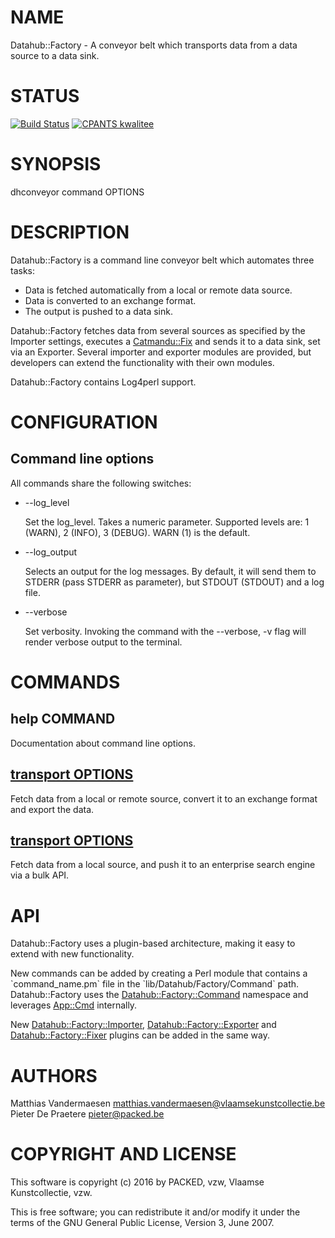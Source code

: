 # NAME

Datahub::Factory - A conveyor belt which transports data from a data source to a data sink.

# STATUS

[![Build Status](https://travis-ci.org/thedatahub/Datahub-Factory.svg?branch=master)](https://travis-ci.org/thedatahub/Datahub-Factory)
[![CPANTS kwalitee](https://cpants.cpanauthors.org/dist/Datahub-Factory.png)](https://cpants.cpanauthors.org/dist/Datahub-Factory)

# SYNOPSIS

dhconveyor command OPTIONS

# DESCRIPTION

Datahub::Factory is a command line conveyor belt which automates three tasks:

- Data is fetched automatically from a local or remote data source.
- Data is converted to an exchange format.
- The output is pushed to a data sink.

Datahub::Factory fetches data from several sources as specified by the Importer settings, 
executes a [Catmandu::Fix](https://metacpan.org/pod/Catmandu::Fix) and sends it to a data sink, set via an Exporter. 
Several importer and exporter modules are provided, but developers can extend the functionality with their own modules.

Datahub::Factory contains Log4perl support.

# CONFIGURATION

## Command line options

All commands share the following switches:

- --log\_level

    Set the log\_level. Takes a numeric parameter. Supported levels are: 1 (WARN), 
    2 (INFO), 3 (DEBUG). WARN (1) is the default.

- --log\_output

    Selects an output for the log messages. By default, it will send them to STDERR 
    (pass STDERR as parameter), but STDOUT (STDOUT) and a log file.

- --verbose

    Set verbosity. Invoking the command with the --verbose, -v flag will render 
    verbose output to the terminal.

# COMMANDS

## help COMMAND

Documentation about command line options.

## [transport OPTIONS](https://metacpan.org/pod/Datahub::Factory::Command::transport)

Fetch data from a local or remote source, convert it to an exchange format and export the data.

## [transport OPTIONS](https://metacpan.org/pod/Datahub::Factory::Command::index)

Fetch data from a local source, and push it to an enterprise search engine via a bulk API.

# API

Datahub::Factory uses a plugin-based architecture, making it easy to extend with new functionality.

New commands can be added by creating a Perl module that contains a \`command\_name.pm\` file in the \`lib/Datahub/Factory/Command\` path. 
Datahub::Factory uses the [Datahub::Factory::Command](https://metacpan.org/pod/Datahub::Factory::Command) namespace and leverages [App::Cmd](https://metacpan.org/pod/App::Cmd) internally.

New [Datahub::Factory::Importer](https://metacpan.org/pod/Datahub::Factory::Importer), [Datahub::Factory::Exporter](https://metacpan.org/pod/Datahub::Factory::Exporter) and [Datahub::Factory::Fixer](https://metacpan.org/pod/Datahub::Factory::Fixer) plugins can be added in the same way. 

# AUTHORS

Matthias Vandermaesen <matthias.vandermaesen@vlaamsekunstcollectie.be>
Pieter De Praetere <pieter@packed.be>

# COPYRIGHT AND LICENSE

This software is copyright (c) 2016 by PACKED, vzw, Vlaamse Kunstcollectie, vzw.

This is free software; you can redistribute it and/or modify it under the terms 
of the GNU General Public License, Version 3, June 2007.
